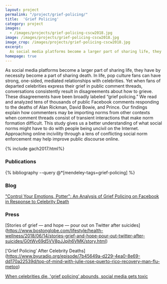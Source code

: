 ```yaml
---
layout: project
permalink: "/project/grief-policing/"
title:  'Grief Policing'
category: project
images:
  - /images/projects/grief-policing-cscw2018.jpg
image: /images/projects/grief-policing-cscw2018.jpg
image_crop: /images/projects/grief-policing-cscw2018.jpg
excerpt:
  As social media platforms become a larger part of sharing life, they have by necessity become a part of sharing death. In life, pop culture fans can have strong, one-sided, mediated relationships with celebrities. Yet when fans of departed celebrities express their grief in public comment threads, conversations consistently result in disagreements about how to grieve. These disagreements have been broadly labeled “grief policing.”
homepage: true
---
```


As social media platforms become a larger part of sharing life, they have by necessity become a part of sharing death. In life, pop culture fans can have strong, one-sided, mediated relationships with celebrities. Yet when fans of departed celebrities express their grief in public comment threads, conversations consistently result in disagreements about how to grieve. These disagreements have been broadly labeled “grief policing.” We read and analyzed tens of thousands of public Facebook comments responding to the deaths of Alan Rickman, David Bowie, and Prince. Our findings explain how commenters may be importing norms from other contexts when comment threads consist of transient interactions that make norm formation difficult. This study gives us a better understanding of what social norms might have to do with people being uncivil on the Internet. Approaching online incivility through a lens of conflicting social norm enforcement may help improve public discourse online.

{% include gach2017.html%}

### Publications
{% bibliography --query @*[mendeley-tags=grief-policing] %}

### Blog
["Control Your Emotions, Potter": An Analysis of Grief Policing on Facebook in Response to Celebrity Death](https://medium.com/@kzgach/control-your-emotions-potter-an-analysis-of-grief-policing-on-facebook-in-response-to-celebrity-1c0e39827eca)

### Press
[Stories of grief — and hope — pour out on Twitter after suicides] (https://www.bostonglobe.com/lifestyle/health-wellness/2018/06/14/stories-grief-and-hope-pour-out-twitter-after-suicides/G0tWv69d5VV8pJJpjh6VMK/story.html)

[‘Grief Policing’ After Celebrity Deaths] (https://www.byuradio.org/episode/7b45649a-d229-4ea0-8e69-dd170a22539d/top-of-mind-with-julie-rose-puerto-rico-recovery-man-flu-metoo)

[When celebrities die, 'grief policing' abounds, social media gets toxic](https://www.colorado.edu/today/2017/12/06/when-celebrities-die-grief-policing-abounds-social-media-gets-toxic)
